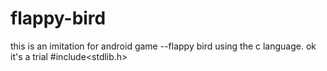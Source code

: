 # flappy-bird
this is an imitation for android game --flappy bird using the c language.
ok it's a trial
#include<stdlib.h>
